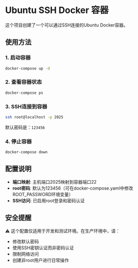 # Ubuntu SSH Docker 容器

这个项目创建了一个可以通过SSH连接的Ubuntu Docker容器。

## 使用方法

### 1. 启动容器
```bash
docker-compose up -d
```

### 2. 查看容器状态
```bash
docker-compose ps
```

### 3. SSH连接到容器
```bash
ssh root@localhost -p 2025
```

默认密码是：`123456`

### 4. 停止容器
```bash
docker-compose down
```

## 配置说明

- **端口映射**: 主机端口2025映射到容器端口22
- **root密码**: 默认为123456（可在docker-compose.yaml中修改ROOT_PASSWORD环境变量）
- **SSH访问**: 已启用root登录和密码认证

## 安全提醒

⚠️ 这个配置仅适用于开发和测试环境。在生产环境中，请：
- 修改默认密码
- 使用SSH密钥认证而非密码认证
- 限制网络访问
- 创建非root用户进行日常操作 